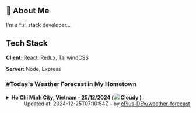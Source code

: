 ## 🚀 About Me
I'm a full stack developer...


## Tech Stack

**Client:** React, Redux, TailwindCSS

**Server:** Node, Express

### #Today's Weather Forecast in My Hometown



<details>
    <summary><b>Ho Chi Minh City, Vietnam - 25/12/2024 (<img src="https://cdn.weatherapi.com/weather/64x64/day/119.png" /> Cloudy )</b>
    </summary>

    
<table>
    <tr>
        <th>Hour</th>
        <td>00:00</td><td>01:00</td><td>02:00</td><td>03:00</td><td>04:00</td><td>05:00</td><td>06:00</td><td>07:00</td><td>08:00</td><td>09:00</td><td>10:00</td><td>11:00</td><td>12:00</td><td>13:00</td><td>14:00</td><td>15:00</td><td>16:00</td><td>17:00</td><td>18:00</td><td>19:00</td><td>20:00</td><td>21:00</td><td>22:00</td><td>23:00</td>
    </tr>
    <tr>
        <th>Weather</th>
        <td><img src="https://cdn.weatherapi.com/weather/64x64/night/116.png"></img></td><td><img src="https://cdn.weatherapi.com/weather/64x64/night/116.png"></img></td><td><img src="https://cdn.weatherapi.com/weather/64x64/night/116.png"></img></td><td><img src="https://cdn.weatherapi.com/weather/64x64/night/116.png"></img></td><td><img src="https://cdn.weatherapi.com/weather/64x64/night/116.png"></img></td><td><img src="https://cdn.weatherapi.com/weather/64x64/night/119.png"></img></td><td><img src="https://cdn.weatherapi.com/weather/64x64/night/116.png"></img></td><td><img src="https://cdn.weatherapi.com/weather/64x64/day/119.png"></img></td><td><img src="https://cdn.weatherapi.com/weather/64x64/day/116.png"></img></td><td><img src="https://cdn.weatherapi.com/weather/64x64/day/116.png"></img></td><td><img src="https://cdn.weatherapi.com/weather/64x64/day/116.png"></img></td><td><img src="https://cdn.weatherapi.com/weather/64x64/day/116.png"></img></td><td><img src="https://cdn.weatherapi.com/weather/64x64/day/119.png"></img></td><td><img src="https://cdn.weatherapi.com/weather/64x64/day/122.png"></img></td><td><img src="https://cdn.weatherapi.com/weather/64x64/day/119.png"></img></td><td><img src="https://cdn.weatherapi.com/weather/64x64/day/122.png"></img></td><td><img src="https://cdn.weatherapi.com/weather/64x64/day/176.png"></img></td><td><img src="https://cdn.weatherapi.com/weather/64x64/day/119.png"></img></td><td><img src="https://cdn.weatherapi.com/weather/64x64/night/122.png"></img></td><td><img src="https://cdn.weatherapi.com/weather/64x64/night/122.png"></img></td><td><img src="https://cdn.weatherapi.com/weather/64x64/night/116.png"></img></td><td><img src="https://cdn.weatherapi.com/weather/64x64/night/116.png"></img></td><td><img src="https://cdn.weatherapi.com/weather/64x64/night/119.png"></img></td><td><img src="https://cdn.weatherapi.com/weather/64x64/night/116.png"></img></td>
    </tr>
    <tr>
        <th>Condition</th>
        <td width="200px">Partly Cloudy </td><td width="200px">Partly Cloudy </td><td width="200px">Partly Cloudy </td><td width="200px">Partly Cloudy </td><td width="200px">Partly Cloudy </td><td width="200px">Cloudy </td><td width="200px">Partly Cloudy </td><td width="200px">Cloudy </td><td width="200px">Partly Cloudy </td><td width="200px">Partly Cloudy </td><td width="200px">Partly Cloudy </td><td width="200px">Partly Cloudy </td><td width="200px">Cloudy </td><td width="200px">Overcast </td><td width="200px">Cloudy </td><td width="200px">Overcast </td><td width="200px">Patchy rain nearby</td><td width="200px">Cloudy </td><td width="200px">Overcast </td><td width="200px">Overcast </td><td width="200px">Partly Cloudy </td><td width="200px">Partly Cloudy </td><td width="200px">Cloudy </td><td width="200px">Partly Cloudy </td>
    </tr>
    <tr>
        <th>Temperature</th>
        <td>23.8 °C</td><td>23.4 °C</td><td>23 °C</td><td>22.8 °C</td><td>23 °C</td><td>22.9 °C</td><td>23 °C</td><td>23.2 °C</td><td>23.7 °C</td><td>26.1 °C</td><td>28.1 °C</td><td>29.7 °C</td><td>31.1 °C</td><td>30.7 °C</td><td>29.5 °C</td><td>28.1 °C</td><td>27 °C</td><td>26.5 °C</td><td>26.2 °C</td><td>26 °C</td><td>25.9 °C</td><td>25.4 °C</td><td>24.9 °C</td><td>24.4 °C</td>
    </tr>
    <tr>
        <th>Wind</th>
        <td>7.6 kph</td><td>9.4 kph</td><td>10.1 kph</td><td>11.5 kph</td><td>12.6 kph</td><td>13.3 kph</td><td>14.8 kph</td><td>14.4 kph</td><td>14 kph</td><td>16.6 kph</td><td>16.2 kph</td><td>14 kph</td><td>11.9 kph</td><td>9.7 kph</td><td>7.9 kph</td><td>7.6 kph</td><td>8.6 kph</td><td>10.4 kph</td><td>9.7 kph</td><td>9.7 kph</td><td>9.7 kph</td><td>8.3 kph</td><td>8.3 kph</td><td>8.6 kph</td>
    </tr>
</table>

</details>

<div align="right">
    Updated at: 2024-12-25T07:10:54Z - by <a target="_blank"
        href="https://github.com/ePlus-DEV/weather-forecast">ePlus-DEV/weather-forecast</a>
</div>